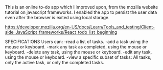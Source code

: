 This is an online to-do app which I improved upon, from the mozilla website tutorial on javascript frameworks. I enabled the app to persist the user data even after the browser is exited using local storage.

https://developer.mozilla.org/en-US/docs/Learn/Tools_and_testing/Client-side_JavaScript_frameworks/React_todo_list_beginning

SPECIFICATIONS
Users can:
-read a list of tasks.
-add a task using the mouse or keyboard.
-mark any task as completed, using the mouse or keyboard.
-delete any task, using the mouse or keyboard.
-edit any task, using the mouse or keyboard.
-view a specific subset of tasks: All tasks, only the active task, or only the completed tasks.
